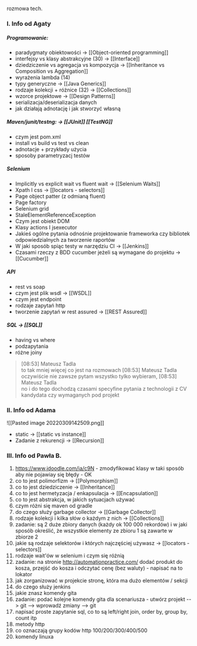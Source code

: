 rozmowa tech.

### I. Info od Agaty

##### Programowanie: 
- paradygmaty obiektowości -> [[Object-oriented programming]]
- interfejsy vs klasy abstrakcyjne (30) -> [[Interface]]
- dziedziczenie vs agregacja vs kompozycja -> [[Inheritance vs Composition vs Aggregation]]
- wyrażenia lambda (14) 
- typy generyczne -> [[Java Generics]]
- rodzaje kolekcji + różnice (32) -> [[Collections]]
- wzorce projektowe -> [[Design Patterns]]
- serializacja/deserializacja danych 
- jak działają adnotację i jak stworzyć własną 
 
##### Maven/junit/testng: -> [[JUnit]] [[TestNG]]
- czym jest pom.xml
- install vs build vs test vs clean 
- adnotacje + przykłady użycia 
- sposoby parametryzacj testów 

##### Selenium 
- Implicitly vs explicit wait vs fluent wait  -> [[Selenium Waits]]
- Xpath I css -> [[locators - selectors]]
- Page object patter (z odmianą fluent)  
- Page factory  
- Selenium grid  
- StaleElementReferenceException  
- Czym jest obiekt DOM  
- Klasy actions I jsexecutor  
- Jakieś ogólne pytania odnośnie projektowanie frameworka czy bibliotek odpowiedzialnych za tworzenie raportów  
- W jaki sposób spiąc testy w narzędziu CI -> [[Jenkins]] 
- Czasami rzeczy z BDD cucumber jeżeli są wymagane do projektu  -> [[Cucumber]]

##### API 
- rest vs soap 
- czym jest plik wsdl  -> [[WSDL]]
- czym jest endpoint 
- rodzaje zapytań http 
- tworzenie zapytań w rest assured -> [[REST Assured]]

##### SQL -> [[SQL]]
- having vs where 
- podzapytania 
- różne joiny 

> [08:53] Mateusz Tadla  
to tak mniej więcej co jest na rozmowach 
[08:53] Mateusz Tadla  
oczywiście nie zawsze pytam wszystko tylko wybieram, 
[08:53] Mateusz Tadla  
no i do tego dochodzą czasami specyfine pytania z technologii z CV kandydata czy wymaganych pod projekt

### II. Info od Adama
![[Pasted image 20220309142509.png]]
* static -> [[static vs instance]]
* Zadanie z rekurencji -> [[Recursion]]

### III. Info od Pawła B.
1. https://www.jdoodle.com/ia/c9N - zmodyfikować klasy w taki sposób aby nie pojawiay się błędy - OK
2. co to jest polimorfizm -> [[Polymorphism]]
3. co to jest dziedziczenie -> [[Inheritance]]
4. co to jest hermetyzacja / enkapsulacja -> [[Encapsulation]]
5. co to jest abstrakcja, w jakich sytuacjach używać
6. czym różni się maven od gradle
7. do czego służy garbage collector -> [[Garbage Collector]]
8. rodzaje kolekcji i kilka słów o każdym z nich -> [[Collections]]
9. zadanie: są 2 duże zbiory danych (każdy ok 100 000 rekordów) i w jaki sposób określić, że wszystkie elementy ze zbioru 1 są zawarte w zbiorze 2
10. jakie są rodzaje selektorów i których najczęściej używasz -> [[locators - selectors]]
11. rodzaje wait'ów w selenium i czym się różnią
12. zadanie: na stronie http://automationpractice.com/ dodać produkt do kosza, przejść do kosza i odczytać cenę (bez waluty) - napisać na to lokator
13. jak zorganizować w projekcie stronę, która ma dużo elementów / sekcji
14. do czego służy jenkins
15. jakie znasz komendy gita
16. zadanie: podać kolejne komendy gita dla scenariusza - utwórz projekt --> git --> wprowadź zmiany --> git
17. napisać proste zapytanie sql, co to są left/right join, order by,  group by, count itp 
18. metody http
19. co oznaczają grupy kodów http 100/200/300/400/500 
20. komendy linuxa